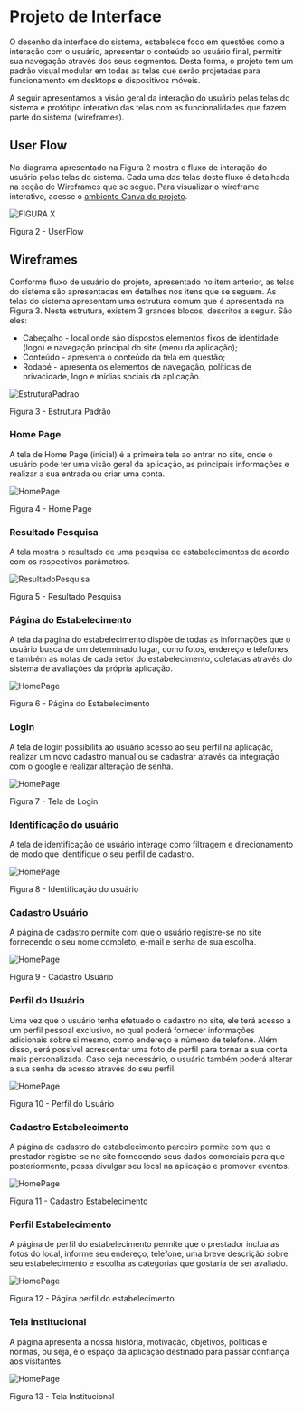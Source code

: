 
# Projeto de Interface

O desenho da interface do sistema, estabelece foco em questões como a interação com o usuário, apresentar o conteúdo ao usuário final, permitir sua navegação através dos seus segmentos. Desta forma, o projeto tem um padrão visual modular em todas as telas que serão projetadas para funcionamento em desktops e dispositivos móveis.

A seguir apresentamos a visão geral da interação do usuário pelas telas do sistema e protótipo interativo das telas com as funcionalidades que fazem parte do sistema (wireframes).

## User Flow
No diagrama apresentado na Figura 2 mostra o fluxo de interação do usuário pelas telas do sistema. Cada uma das telas deste fluxo é detalhada na seção de Wireframes que se segue. Para visualizar o wireframe interativo, acesse o [ambiente Canva do projeto](https://www.canva.com/design/DAFgwhnu5KQ/sNXPceOH12GgEEJOEF00Jg/view?utm_content=DAFgwhnu5KQ&utm_campaign=designshare&utm_medium=link&utm_source=publishsharelink).

![FIGURA X](img/User_Flow.png)

Figura 2 - UserFlow

## Wireframes

Conforme fluxo de usuário do projeto, apresentado no item anterior, as telas do sistema são apresentadas em detalhes nos itens que se seguem. As telas do sistema apresentam uma estrutura comum que é apresentada na Figura 3. Nesta estrutura, existem 3 grandes blocos, descritos a seguir. São eles:
- Cabeçalho - local onde são dispostos elementos fixos de identidade (logo) e navegação principal do site (menu da aplicação);
- Conteúdo - apresenta o conteúdo da tela em questão;
- Rodapé - apresenta os elementos de navegação, políticas de privacidade, logo e mídias sociais da aplicação.

![EstruturaPadrao](img/estrutura.png)

Figura 3 - Estrutura Padrão

### Home Page
A tela de Home Page (inicial) é a primeira tela ao entrar no site, onde o usuário pode ter uma visão geral da aplicação, as principais informações e realizar a sua entrada ou criar uma conta.

![HomePage](img/homepage.png)

Figura 4 - Home Page

### Resultado Pesquisa 
A tela mostra o resultado de uma pesquisa de estabelecimentos de acordo com os respectivos parâmetros.


![ResultadoPesquisa](https://user-images.githubusercontent.com/127361540/233685060-3a82c680-27d0-4b3f-ae14-beea6358edba.png)

Figura 5 - Resultado Pesquisa

### Página do Estabelecimento 
A tela da página do estabelecimento dispõe de todas as informações que o usuário busca de um determinado lugar, como fotos, endereço e telefones, e também as notas de cada setor do estabelecimento, coletadas através do sistema de avaliações da própria aplicação.

![HomePage](img/estabelecimento.png)

Figura 6 - Página do Estabelecimento

### Login

A tela de login possibilita ao usuário acesso ao seu perfil na aplicação, realizar um novo cadastro manual ou se cadastrar através da integração com o google e realizar alteração de senha.

![HomePage](img/telalogin.png)

Figura 7 - Tela de Login

### Identificação do usuário

A tela de identificação de usuário interage como filtragem e direcionamento de modo que identifique o seu perfil de cadastro.

![HomePage](img/quemevoce.png)

Figura 8 - Identificação do usuário

### Cadastro Usuário

A página de cadastro permite com que o usuário registre-se no site fornecendo o seu nome completo, e-mail e senha de sua escolha.

![HomePage](img/telacadastro.png)

Figura 9 - Cadastro Usuário

### Perfil do Usuário
Uma vez que o usuário tenha efetuado o cadastro no site, ele terá acesso a um perfil pessoal exclusivo, no qual poderá fornecer informações adicionais sobre si mesmo, como endereço e número de telefone. Além disso, será possível acrescentar uma foto de perfil para tornar a sua conta mais personalizada. Caso seja necessário, o usuário também poderá alterar a sua senha de acesso através do seu perfil.

![HomePage](img/perfil_usuario_vs2.png)

Figura 10 - Perfil do Usuário

### Cadastro Estabelecimento
A página de cadastro do estabelecimento parceiro permite com que o prestador registre-se no site fornecendo seus dados comerciais para que posteriormente, possa divulgar seu local na aplicação e promover eventos.

![HomePage](img/cadastro_estabelecimento_vs3.png)

Figura 11 - Cadastro Estabelecimento

### Perfil Estabelecimento
A página de perfil do estabelecimento permite que o prestador inclua as fotos do local, informe seu endereço, telefone, uma breve descrição sobre seu estabelecimento e escolha as categorias que gostaria de ser avaliado.

![HomePage](img/perfil_estabelecimento_vs2.png)

Figura 12 - Página perfil do estabelecimento

### Tela institucional

A página apresenta a nossa história, motivação, objetivos, políticas e normas, ou seja, é o espaço da aplicação destinado para passar confiança aos visitantes.

![HomePage](img/tela_institucional.png)

Figura 13 - Tela Institucional
